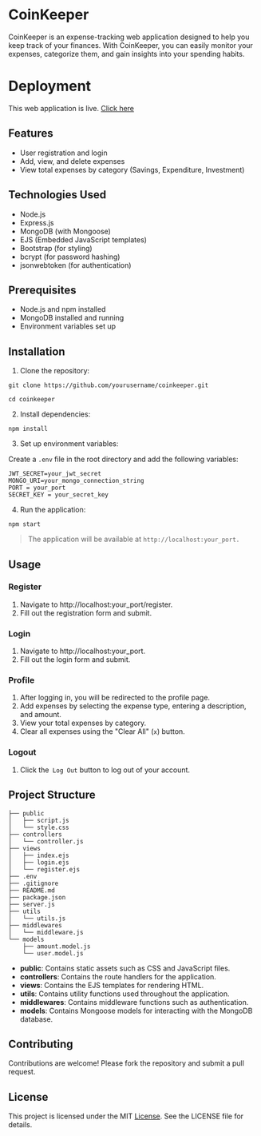 # CoinKeeper

CoinKeeper is an expense-tracking web application designed to help you keep track of your finances. With CoinKeeper, you can easily monitor your expenses, categorize them, and gain insights into your spending habits.

# Deployment

This web application is live. [Click here](https://coinkeeper-ngmb.onrender.com/)


## Features

- User registration and login
- Add, view, and delete expenses
- View total expenses by category (Savings, Expenditure, Investment)

## Technologies Used

- Node.js
- Express.js
- MongoDB (with Mongoose)
- EJS (Embedded JavaScript templates)
- Bootstrap (for styling)
- bcrypt (for password hashing)
- jsonwebtoken (for authentication)

## Prerequisites

- Node.js and npm installed
- MongoDB installed and running
- Environment variables set up

## Installation

1. Clone the repository:

```
git clone https://github.com/yourusername/coinkeeper.git
```

```
cd coinkeeper
```
2. Install dependencies:
   
```
npm install
```

3. Set up environment variables:

Create a `.env` file in the root directory and add the following variables:

```
JWT_SECRET=your_jwt_secret
MONGO_URI=your_mongo_connection_string
PORT = your_port
SECRET_KEY = your_secret_key
```

4. Run the application:
  
```
npm start
````

> The application will be available at `http://localhost:your_port.`


## Usage

### Register

1. Navigate to http://localhost:your_port/register.
2. Fill out the registration form and submit.

### Login
1. Navigate to http://localhost:your_port.
2. Fill out the login form and submit.
   
### Profile
1. After logging in, you will be redirected to the profile page.
2. Add expenses by selecting the expense type, entering a description, and amount.
3. View your total expenses by category.
4. Clear all expenses using the "Clear All" (`x`) button.
   
### Logout

1. Click the` Log Out` button to log out of your account.

## Project Structure

```
├── public
│   ├── script.js
│   └── style.css
├── controllers
│   └── controller.js
├── views
│   ├── index.ejs
│   ├── login.ejs
│   └── register.ejs
├── .env
├── .gitignore
├── README.md
├── package.json
├── server.js
├── utils
│   └── utils.js
├── middlewares
│   └── middleware.js
└── models
    ├── amount.model.js
    └── user.model.js
```

- **public**: Contains static assets such as CSS and JavaScript files.
- **controllers**: Contains the route handlers for the application.
- **views**: Contains the EJS templates for rendering HTML.
- **utils**: Contains utility functions used throughout the application.
- **middlewares**: Contains middleware functions such as authentication.
- **models**: Contains Mongoose models for interacting with the MongoDB database.

## Contributing

Contributions are welcome! Please fork the repository and submit a pull request.

## License

This project is licensed under the MIT [License](https://github.com/mk-manishkumar/coinkeeper/blob/main/LICENSE). See the LICENSE file for details.